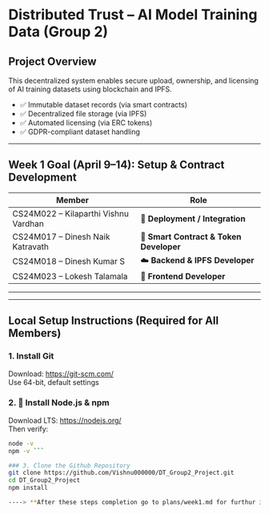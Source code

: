 # Distributed Trust – AI Model Training Data (Group 2)

## Project Overview

This decentralized system enables secure upload, ownership, and licensing of AI training datasets using blockchain and IPFS.

- ✅ Immutable dataset records (via smart contracts)
- ✅ Decentralized file storage (via IPFS)
- ✅ Automated licensing (via ERC tokens)
- ✅ GDPR-compliant dataset handling

---

## Week 1 Goal (April 9–14): Setup & Contract Development

| Member | Role |
|--------|------|
| CS24M022 – Kilaparthi Vishnu Vardhan | 🧠 **Deployment / Integration** |
| CS24M017 – Dinesh Naik Katravath | 💾 **Smart Contract & Token Developer** |
| CS24M018 – Dinesh Kumar S | ☁️ **Backend & IPFS Developer** |
| CS24M023 – Lokesh Talamala | 🎨 **Frontend Developer** |

---


---

## Local Setup Instructions (Required for All Members)

### 1. Install Git
Download: https://git-scm.com/  
Use 64-bit, default settings

### 2. 🧱 Install Node.js & npm
Download LTS: https://nodejs.org/  
Then verify:
```bash
node -v
npm -v ```

### 3. Clone the Github Repository
git clone https://github.com/Vishnu000000/DT_Group2_Project.git
cd DT_Group2_Project
npm install

----> **After these steps completion go to plans/week1.md for furthur instructions specific to member roles**

